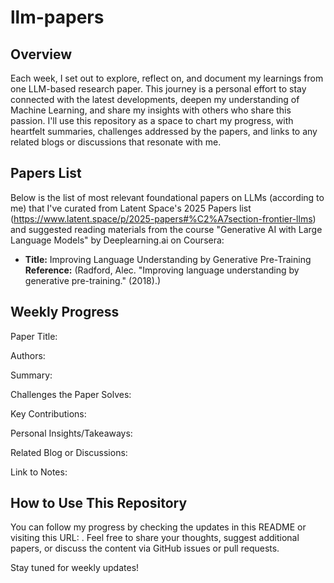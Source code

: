 # llm-papers

## Overview

Each week, I set out to explore, reflect on, and document my learnings from one LLM-based research paper. This journey is a personal effort to stay connected with the latest developments, deepen my understanding of Machine Learning, and share my insights with others who share this passion. I'll use this repository as a space to chart my progress, with heartfelt summaries, challenges addressed by the papers, and links to any related blogs or discussions that resonate with me.

## Papers List

Below is the list of most relevant foundational papers on LLMs (according to me) that I've curated from Latent Space's 2025 Papers list (https://www.latent.space/p/2025-papers#%C2%A7section-frontier-llms) and suggested reading materials from the course "Generative AI with Large Language Models" by Deeplearning.ai on Coursera:


- **Title:** Improving Language Understanding
by Generative Pre-Training
**Reference:** (Radford, Alec. "Improving language understanding by generative pre-training." (2018).)



## Weekly Progress

Paper Title:

Authors:

Summary:

Challenges the Paper Solves:

Key Contributions:

Personal Insights/Takeaways:

Related Blog or Discussions:

Link to Notes:

## How to Use This Repository

You can follow my progress by checking the updates in this README or visiting this URL: . Feel free to share your thoughts, suggest additional papers, or discuss the content via GitHub issues or pull requests.

Stay tuned for weekly updates!


